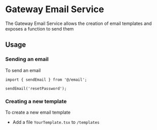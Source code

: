 # Gateway Email Service

The Gateway Email Service allows the creation of email templates and exposes a function to send them

## Usage

### Sending an email

To send an email

```
import { sendEmail } from '@/email';

sendEmail('resetPassword');
```

### Creating a new template

To create a new email template

- Add a file `YourTemplate.tsx` to `/templates`
